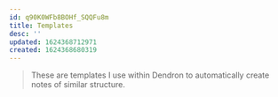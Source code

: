 ```yaml
---
id: q90K0WFb8BOHf_SQQFu8m
title: Templates
desc: ''
updated: 1624368712971
created: 1624368680319
---
```


> These are templates I use within Dendron to automatically create notes of similar structure.
